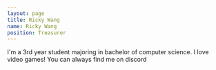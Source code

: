 ```yaml
---
layout: page
title: Ricky Wang
name: Ricky Wang
position: Treasurer
---
```


I'm a 3rd year student majoring in bachelor of computer science. 
I love video games! 
You can always find me on discord 
